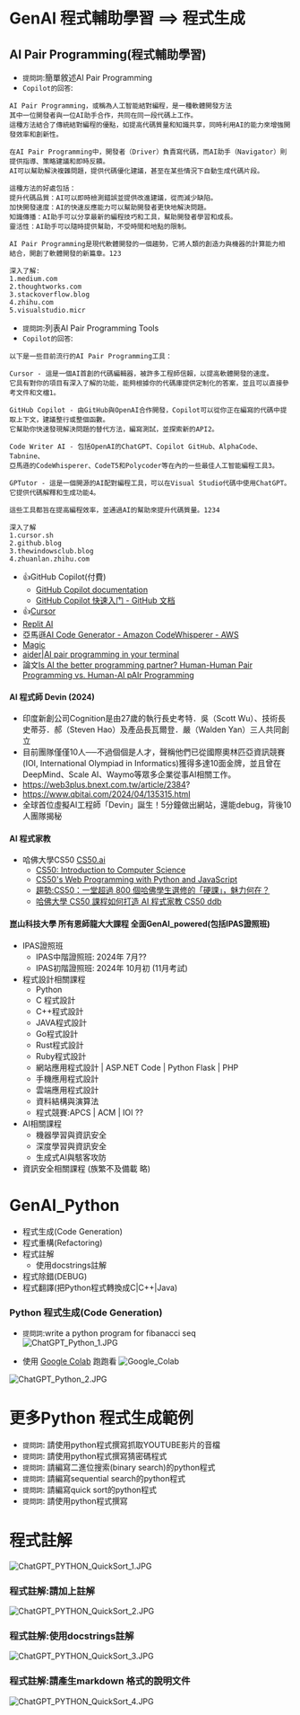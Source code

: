 # GenAI 程式輔助學習 ==> 程式生成

## AI Pair Programming(程式輔助學習)
- `提問詞`:簡單敘述AI Pair Programming
- `Copilot的回答`:
```
AI Pair Programming，或稱為人工智能結對編程，是一種軟體開發方法
其中一位開發者與一位AI助手合作，共同在同一段代碼上工作。
這種方法結合了傳統結對編程的優點，如提高代碼質量和知識共享，同時利用AI的能力來增強開發效率和創新性。

在AI Pair Programming中，開發者（Driver）負責寫代碼，而AI助手（Navigator）則提供指導、策略建議和即時反饋。
AI可以幫助解決複雜問題，提供代碼優化建議，甚至在某些情況下自動生成代碼片段。

這種方法的好處包括：
提升代碼品質：AI可以即時檢測錯誤並提供改進建議，從而減少缺陷。
加快開發速度：AI的快速反應能力可以幫助開發者更快地解決問題。
知識傳播：AI助手可以分享最新的編程技巧和工具，幫助開發者學習和成長。
靈活性：AI助手可以隨時提供幫助，不受時間和地點的限制。

AI Pair Programming是現代軟體開發的一個趨勢，它將人類的創造力與機器的計算能力相結合，開創了軟體開發的新篇章。123

深入了解:
1.medium.com
2.thoughtworks.com
3.stackoverflow.blog
4.zhihu.com
5.visualstudio.micr
```

- `提問詞`:列表AI Pair Programming Tools
- `Copilot的回答`:
```
以下是一些目前流行的AI Pair Programming工具：

Cursor - 這是一個AI首創的代碼編輯器，被許多工程師信賴，以提高軟體開發的速度。
它具有對你的項目有深入了解的功能，能夠根據你的代碼庫提供定制化的答案，並且可以直接參考文件和文檔1。

GitHub Copilot - 由GitHub與OpenAI合作開發，Copilot可以從你正在編寫的代碼中提取上下文，建議整行或整個函數。
它幫助你快速發現解決問題的替代方法，編寫測試，並探索新的API2。

Code Writer AI - 包括OpenAI的ChatGPT、Copilot GitHub、AlphaCode、Tabnine、
亞馬遜的CodeWhisperer、CodeT5和Polycoder等在內的一些最佳人工智能編程工具3。

GPTutor - 這是一個開源的AI配對編程工具，可以在Visual Studio代碼中使用ChatGPT。
它提供代碼解釋和生成功能4。

這些工具都旨在提高編程效率，並通過AI的幫助來提升代碼質量。1234

深入了解
1.cursor.sh
2.github.blog
3.thewindowsclub.blog
4.zhuanlan.zhihu.com
```
- 👍GitHub Copilot(付費)
  - [GitHub Copilot documentation](https://docs.github.com/en/copilot)
  - [GitHub Copilot 快速入门 - GitHub 文档](https://docs.github.com/zh/copilot/quickstart)
- 👍[Cursor](https://cursor.sh/)
- [Replit AI](https://replit.com/ai)
- 亞馬遜[AI Code Generator - Amazon CodeWhisperer - AWS](https://aws.amazon.com/tw/codewhisperer/)
- [Magic](https://magic.dev/)
- [aider|AI pair programming in your terminal](https://aider.chat/)
- 論文[Is AI the better programming partner? Human-Human Pair Programming vs. Human-AI pAIr Programming](https://arxiv.org/abs/2306.05153)

#### AI 程式師 Devin (2024) 
- 印度新創公司Cognition是由27歲的執行長史考特．吳（Scott Wu）、技術長史蒂芬．郝（Steven Hao）及產品長瓦爾登．嚴（Walden Yan）三人共同創立
- 目前團隊僅僅10人──不過個個是人才，聲稱他們已從國際奧林匹亞資訊競賽(IOI, International Olympiad in Informatics)獲得多達10面金牌，並且曾在DeepMind、Scale AI、Waymo等眾多企業從事AI相關工作。
- https://web3plus.bnext.com.tw/article/2384?
- https://www.qbitai.com/2024/04/135315.html
- 全球首位虛擬AI工程師「Devin」誕生！5分鐘做出網站，還能debug，背後10人團隊揭秘

#### AI 程式家教
- 哈佛大學CS50  [CS50.ai](https://cs50.ai/)
  - [CS50: Introduction to Computer Science](https://pll.harvard.edu/course/cs50-introduction-computer-science)
  - [CS50's Web Programming with Python and JavaScript](https://pll.harvard.edu/course/cs50s-web-programming-python-and-javascript)
  - [趨勢:CS50：一堂超過 800 個哈佛學生選修的「硬課」，魅力何在？](https://www.inside.com.tw/article/4209-harvard-cs50)
  - [哈佛大學 CS50 課程如何打造 AI 程式家教 CS50 ddb](https://www.explainthis.io/zh-hant/ai/CS50-ddb)


#### 崑山科技大學 所有恩師龍大大課程 全面GenAI_powered(包括IPAS證照班)
- IPAS證照班
  - IPAS中階證照班: 2024年 7月??
  - IPAS初階證照班: 2024年 10月初 (11月考試)
- 程式設計相關課程
  - Python
  - C 程式設計
  - C++程式設計
  - JAVA程式設計
  - Go程式設計
  - Rust程式設計
  - Ruby程式設計
  - 網站應用程式設計 | ASP.NET Code | Python Flask | PHP
  - 手機應用程式設計
  - 雲端應用程式設計
  - 資料結構與演算法
  - 程式競賽:APCS | ACM | IOI ??
- AI相關課程
  - 機器學習與資訊安全
  - 深度學習與資訊安全
  - 生成式AI與駭客攻防
- 資訊安全相關課程 (族繁不及備載 略)
# GenAI_Python
- 程式生成(Code Generation)
- 程式重構(Refactoring)
- 程式註解
  - 使用docstrings註解 
- 程式除錯(DEBUG)
- 程式翻譯(把Python程式轉換成C|C++|Java)
### Python 程式生成(Code Generation)
- `提問詞`:write a python program for fibanacci seq
![ChatGPT_Python_1.JPG](pics/ChatGPT_Python_1.JPG)

- 使用 [Google Colab](https://colab.research.google.com/#) 跑跑看
![Google_Colab](Google_Colab.JPG)

![ChatGPT_Python_2.JPG](pics/ChatGPT_Python_2.JPG) 

# 更多Python 程式生成範例
- `提問詞`: 請使用python程式撰寫抓取YOUTUBE影片的音檔
- `提問詞`: 請使用python程式撰寫猜密碼程式
- `提問詞`: 請編寫二進位搜索(binary search)的python程式
- `提問詞`: 請編寫sequential search的python程式
- `提問詞`: 請編寫quick sort的python程式
- `提問詞`: 請使用python程式撰寫

# 程式註解

![ChatGPT_PYTHON_QuickSort_1.JPG](pics/ChatGPT_PYTHON_QuickSort_1.JPG)

### 程式註解:請加上註解
![ChatGPT_PYTHON_QuickSort_2.JPG](pics/ChatGPT_PYTHON_QuickSort_2.JPG)

### 程式註解:使用docstrings註解 
![ChatGPT_PYTHON_QuickSort_3.JPG](pics/ChatGPT_PYTHON_QuickSort_3.JPG)

### 程式註解:請產生markdown 格式的說明文件
![ChatGPT_PYTHON_QuickSort_4.JPG](pics/ChatGPT_PYTHON_QuickSort_4.JPG)
